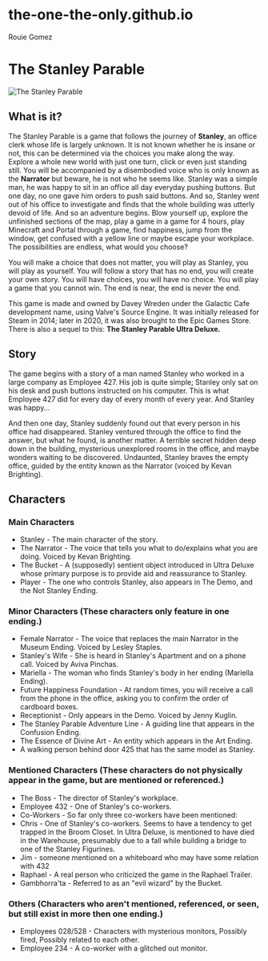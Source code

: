 # the-one-the-only.github.io
Rouie Gomez

# The Stanley Parable

![The Stanley Parable](https://static.wikia.nocookie.net/thestanleyparable/images/c/ce/Stanley_parable_cover.jpg/revision/latest?cb=20140608025042)

## What is it?
The Stanley Parable is a game that follows the journey of **Stanley**, an office clerk whose life is largely unknown. It is not known whether he is insane or not, this can be determined via the choices you make along the way. Explore a whole new world with just one turn, click or even just standing still. You will be accompanied by a disembodied voice who is only known as the **Narrator** but beware, he is not who he seems like. Stanley was a simple man, he was happy to sit in an office all day everyday pushing buttons. But one day, no one gave him orders to push said buttons. And so, Stanley went out of his office to investigate and finds that the whole building was utterly devoid of life. And so an adventure begins. Blow yourself up, explore the unfinished sections of the map, play a game in a game for 4 hours, play Minecraft and Portal through a game, find happiness, jump from the window, get confused with a yellow line or maybe escape your workplace. The possibilities are endless, what would you choose?

You will make a choice that does not matter, you will play as Stanley, you will play as yourself. You will follow a story that has no end, you will create your own story. You will have choices, you will have no choice. You will play a game that you cannot win. The end is near, the end is never the end.

This game is made and owned by Davey Wreden under the Galactic Cafe development name, using Valve's Source Engine. It was initially released for Steam in 2014; later in 2020, it was also brought to the Epic Games Store. There is also a sequel to this: **The Stanley Parable Ultra Deluxe.**

## Story
The game begins with a story of a man named Stanley who worked in a large company as Employee 427. His job is quite simple; Stanley only sat on his desk and push buttons instructed on his computer. This is what Employee 427 did for every day of every month of every year. And Stanley was happy...

And then one day, Stanley suddenly found out that every person in his office had disappeared. Stanley ventured through the office to find the answer, but what he found, is another matter. A terrible secret hidden deep down in the building, mysterious unexplored rooms in the office, and maybe wonders waiting to be discovered. Undaunted, Stanley braves the empty office, guided by the entity known as the Narrator (voiced by Kevan Brighting).

## Characters

### Main Characters
- Stanley - The main character of the story.
- The Narrator - The voice that tells you what to do/explains what you are doing. Voiced by Kevan Brighting.
- The Bucket - A (supposedly) sentient object introduced in Ultra Deluxe whose primary purpose is to provide aid and reassurance to Stanley.
- Player - The one who controls Stanley, also appears in The Demo, and the Not Stanley Ending.

### Minor Characters (These characters only feature in one ending.)
- Female Narrator - The voice that replaces the main Narrator in the Museum Ending. Voiced by Lesley Staples.
- Stanley's Wife - She is heard in Stanley's Apartment and on a phone call. Voiced by Aviva Pinchas.
- Mariella - The woman who finds Stanley's body in her ending (Mariella Ending).
- Future Happiness Foundation - At random times, you will receive a call from the phone in the office, asking you to confirm the order of cardboard boxes.
- Receptionist - Only appears in the Demo. Voiced by Jenny Kuglin.
- The Stanley Parable Adventure Line - A guiding line that appears in the Confusion Ending.
- The Essence of Divine Art - An entity which appears in the Art Ending.
- A walking person behind door 425 that has the same model as Stanley.

### Mentioned Characters (These characters do not physically appear in the game, but are mentioned or referenced.)
- The Boss - The director of Stanley's workplace.
- Employee 432 - One of Stanley's co-workers.
- Co-Workers - So far only three co-workers have been mentioned:
- Chris - One of Stanley's co-workers. Seems to have a tendency to get trapped in the Broom Closet. In Ultra Deluxe, is mentioned to have died in the Warehouse, presumably due to a fall while building a bridge to one of the Stanley Figurines.
- Jim - someone mentioned on a whiteboard who may have some relation with 432
- Raphael - A real person who criticized the game in the Raphael Trailer.
- Gambhorra'ta - Referred to as an "evil wizard" by the Bucket.

### Others (Characters who aren't mentioned, referenced, or seen, but still exist in more then one ending.)
- Employees 028/528 - Characters with mysterious monitors, Possibly fired, Possibly related to each other.
- Employee 234 - A co-worker with a glitched out monitor.
